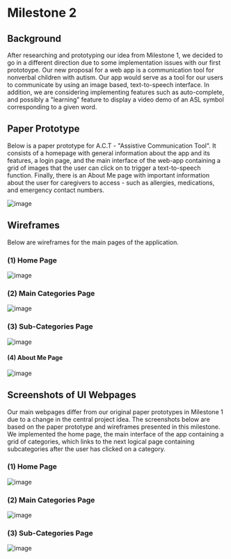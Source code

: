 # Milestone 2

## Background
After researching and prototyping our idea from Milestone 1, 
we decided to go in a different direction due to some implementation issues with our first prototoype. Our new proposal for a web app is a
communication tool for nonverbal children with autism. Our app would serve as a tool for our users to communicate by using an image based, text-to-speech interface. In addition, we are considering implementing features such as auto-complete, and possibly a "learning" feature to display a video demo of an ASL symbol corresponding to a given word. 

## Paper Prototype
Below is a paper prototype for A.C.T - "Assistive Communication Tool". It consists of a homepage with general information about the app and its features, a login page, and the main interface of the web-app containing a grid of images that the user can click on to trigger a text-to-speech function. Finally, there is an About Me page with important information about the user for caregivers to access - such as allergies, medications, and emergency contact numbers. 

![image](https://drive.google.com/uc?export=view&id=1yHcopS1TwMvT1KuQlym9B4QTQlTice-y) 

## Wireframes

Below are wireframes for the main pages of the application. 

### (1) Home Page

![image](https://drive.google.com/uc?export=view&id=1s8U3_wOf6y03d7FMqaMp_CQg36Rx7fBB) 

### (2) Main Categories Page

![image](https://drive.google.com/uc?export=view&id=1vrEAwuwD0sJr8XQiE8GL5N-oglAL5zk-) 

### (3) Sub-Categories Page

![image](https://drive.google.com/uc?export=view&id=1u5el8f5O0KPFgmAmUpLQ1X7Ec5lBeAmt)

#### (4) About Me Page
![image](https://drive.google.com/uc?export=view&id=1t5JOF4hzwjnoO14h1H01mESGtiwjiMpQ) 

## Screenshots of UI Webpages
Our main webpages differ from our original paper prototypes in Milestone 1 due to a change in the central project idea.
The screenshots below are based on the paper prototype and wireframes presented in this milestone. We implemented the home page,
the main interface of the app containing a grid of categories, which links to the next logical page containing subcategories after the user has clicked on a category. 

### (1) Home Page
![image](https://drive.google.com/uc?export=view&id=1Ni5u9p12QkAMW6tId9iD9-w_Eiof76At) 

### (2) Main Categories Page
![image](https://drive.google.com/uc?export=view&id=137jQ2TQQcXwmgu8t3TkcsHtyIKTnY4vz) 

### (3) Sub-Categories Page
![image](https://drive.google.com/uc?export=view&id=1sXZEqUPtW3uL_Ki6y_dZScxFSwueiO9m) 

